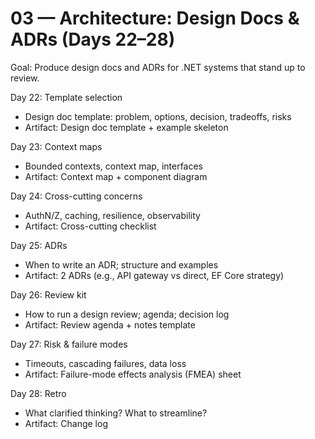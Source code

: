 # 03 — Architecture: Design Docs & ADRs (Days 22–28)

Goal: Produce design docs and ADRs for .NET systems that stand up to review.

Day 22: Template selection
- Design doc template: problem, options, decision, tradeoffs, risks
- Artifact: Design doc template + example skeleton

Day 23: Context maps
- Bounded contexts, context map, interfaces
- Artifact: Context map + component diagram

Day 24: Cross-cutting concerns
- AuthN/Z, caching, resilience, observability
- Artifact: Cross-cutting checklist

Day 25: ADRs
- When to write an ADR; structure and examples
- Artifact: 2 ADRs (e.g., API gateway vs direct, EF Core strategy)

Day 26: Review kit
- How to run a design review; agenda; decision log
- Artifact: Review agenda + notes template

Day 27: Risk & failure modes
- Timeouts, cascading failures, data loss
- Artifact: Failure-mode effects analysis (FMEA) sheet

Day 28: Retro
- What clarified thinking? What to streamline?
- Artifact: Change log
